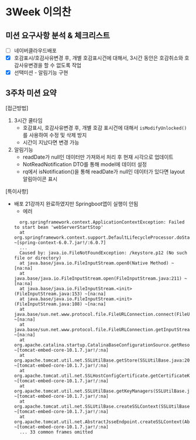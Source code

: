 
# 3Week 이의찬

## 미션 요구사항 분석 & 체크리스트

- [ ] 네이버클라우드배포
- [x] 호감표시/호감사유변경 후, 개별 호감표시건에 대해서, 3시간 동안은 호감취소와 호감사유변경을 할 수 없도록 작업
- [x] 선택미션 - 알림기능 구현

## 3주차 미션 요약

[접근방법]

1. 3시간 쿨타임
   - 호감표시, 호감사유변경 후, 개별 호감 표시건에 대해서 `isModifyUnlocked()`를 사용하여 수정 및 삭제 방지
   - 시간이 지났다면 변경 가능
2. 알림기능
   - readDate가 null인 데이터만 가져와서 처리 후 현재 시각으로 업데이트
   - NotReadNotification DTO를 통해 model에 데이터 설정
   - rq에서 isNotification()을 통해 readDate가 null인 데이터가 있다면 layout 알림아이콘 표시

[특이사항]
- 배포 21강까지 완료하였지만 Springboot앱이 실행이 안됨
  - 에러
  ```text
    org.springframework.context.ApplicationContextException: Failed to start bean 'webServerStartStop'
    at org.springframework.context.support.DefaultLifecycleProcessor.doStart(DefaultLifecycleProcessor.java:181) ~[spring-context-6.0.7.jar!/:6.0.7]
    ...
    Caused by: java.io.FileNotFoundException: /keystore.p12 (No such file or directory)
    at java.base/java.io.FileInputStream.open0(Native Method) ~[na:na]
    at java.base/java.io.FileInputStream.open(FileInputStream.java:211) ~[na:na]
    at java.base/java.io.FileInputStream.<init>(FileInputStream.java:153) ~[na:na]
    at java.base/java.io.FileInputStream.<init>(FileInputStream.java:108) ~[na:na]
    at java.base/sun.net.www.protocol.file.FileURLConnection.connect(FileURLConnection.java:86) ~[na:na]
    at java.base/sun.net.www.protocol.file.FileURLConnection.getInputStream(FileURLConnection.java:189) ~[na:na]
    at org.apache.catalina.startup.CatalinaBaseConfigurationSource.getResource(CatalinaBaseConfigurationSource.java:118) ~[tomcat-embed-core-10.1.7.jar!/:na]
    at org.apache.tomcat.util.net.SSLUtilBase.getStore(SSLUtilBase.java:200) ~[tomcat-embed-core-10.1.7.jar!/:na]
    at org.apache.tomcat.util.net.SSLHostConfigCertificate.getCertificateKeystore(SSLHostConfigCertificate.java:207) ~[tomcat-embed-core-10.1.7.jar!/:na]
    at org.apache.tomcat.util.net.SSLUtilBase.getKeyManagers(SSLUtilBase.java:282) ~[tomcat-embed-core-10.1.7.jar!/:na]
    at org.apache.tomcat.util.net.SSLUtilBase.createSSLContext(SSLUtilBase.java:246) ~[tomcat-embed-core-10.1.7.jar!/:na]
    at org.apache.tomcat.util.net.AbstractJsseEndpoint.createSSLContext(AbstractJsseEndpoint.java:104) ~[tomcat-embed-core-10.1.7.jar!/:na]
    ... 33 common frames omitted
    ```